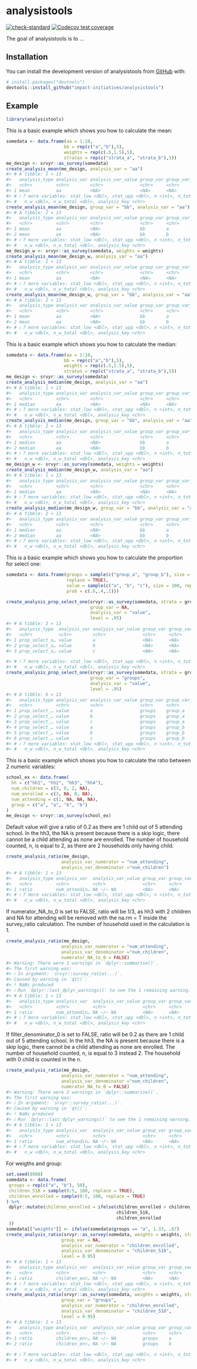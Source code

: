 
<!-- README.md is generated from README.Rmd. Please edit that file -->

# analysistools

<!-- badges: start -->

[![check-standard](https://github.com/impact-initiatives/analysistools/actions/workflows/check-standard.yaml/badge.svg)](https://github.com/impact-initiatives/analysistools/actions/workflows/check-standard.yaml)
[![Codecov test
coverage](https://codecov.io/gh/impact-initiatives/analysistools/branch/main/graph/badge.svg)](https://app.codecov.io/gh/impact-initiatives/analysistools?branch=main)
<!-- badges: end -->

The goal of analysistools is to …

## Installation

You can install the development version of analysistools from
[GitHub](https://github.com/) with:

``` r
# install.packages("devtools")
devtools::install_github("impact-initiatives/analysistools")
```

## Example

``` r
library(analysistools)
```

This is a basic example which shows you how to calculate the mean:

``` r
somedata <- data.frame(aa = 1:10,
                      bb = rep(c("a","b"),5),
                      weights = rep(c(.5,1.5),5),
                      stratas = rep(c("strata_a", "strata_b"),5))
me_design <- srvyr::as_survey(somedata)
create_analysis_mean(me_design, analysis_var = "aa")
#> # A tibble: 1 × 13
#>   analysis_type analysis_var analysis_var_value group_var group_var_value  stat
#>   <chr>         <chr>        <chr>              <chr>     <chr>           <dbl>
#> 1 mean          aa           <NA>               <NA>      <NA>              5.5
#> # ℹ 7 more variables: stat_low <dbl>, stat_upp <dbl>, n <int>, n_total <int>,
#> #   n_w <dbl>, n_w_total <dbl>, analysis_key <chr>
create_analysis_mean(me_design, group_var = "bb", analysis_var = "aa")
#> # A tibble: 2 × 13
#>   analysis_type analysis_var analysis_var_value group_var group_var_value  stat
#>   <chr>         <chr>        <chr>              <chr>     <chr>           <dbl>
#> 1 mean          aa           <NA>               bb        a                   5
#> 2 mean          aa           <NA>               bb        b                   6
#> # ℹ 7 more variables: stat_low <dbl>, stat_upp <dbl>, n <int>, n_total <int>,
#> #   n_w <dbl>, n_w_total <dbl>, analysis_key <chr>
me_design_w <- srvyr::as_survey(somedata, weights = weights)
create_analysis_mean(me_design_w, analysis_var = "aa")
#> # A tibble: 1 × 13
#>   analysis_type analysis_var analysis_var_value group_var group_var_value  stat
#>   <chr>         <chr>        <chr>              <chr>     <chr>           <dbl>
#> 1 mean          aa           <NA>               <NA>      <NA>             5.75
#> # ℹ 7 more variables: stat_low <dbl>, stat_upp <dbl>, n <int>, n_total <int>,
#> #   n_w <dbl>, n_w_total <dbl>, analysis_key <chr>
create_analysis_mean(me_design_w, group_var = "bb", analysis_var = "aa")
#> # A tibble: 2 × 13
#>   analysis_type analysis_var analysis_var_value group_var group_var_value  stat
#>   <chr>         <chr>        <chr>              <chr>     <chr>           <dbl>
#> 1 mean          aa           <NA>               bb        a                   5
#> 2 mean          aa           <NA>               bb        b                   6
#> # ℹ 7 more variables: stat_low <dbl>, stat_upp <dbl>, n <int>, n_total <int>,
#> #   n_w <dbl>, n_w_total <dbl>, analysis_key <chr>
```

This is a basic example which shows you how to calculate the median:

``` r
somedata <- data.frame(aa = 1:10,
                      bb = rep(c("a","b"),5),
                      weights = rep(c(.5,1.5),5),
                      stratas = rep(c("strata_a", "strata_b"),5))
me_design <- srvyr::as_survey(somedata)
create_analysis_median(me_design, analysis_var = "aa")
#> # A tibble: 1 × 13
#>   analysis_type analysis_var analysis_var_value group_var group_var_value  stat
#>   <chr>         <chr>        <chr>              <chr>     <chr>           <dbl>
#> 1 median        aa           <NA>               <NA>      <NA>                5
#> # ℹ 7 more variables: stat_low <dbl>, stat_upp <dbl>, n <int>, n_total <int>,
#> #   n_w <dbl>, n_w_total <dbl>, analysis_key <chr>
create_analysis_median(me_design, group_var = "bb", analysis_var = "aa")
#> # A tibble: 2 × 13
#>   analysis_type analysis_var analysis_var_value group_var group_var_value  stat
#>   <chr>         <chr>        <chr>              <chr>     <chr>           <dbl>
#> 1 median        aa           <NA>               bb        a                   5
#> 2 median        aa           <NA>               bb        b                   6
#> # ℹ 7 more variables: stat_low <dbl>, stat_upp <dbl>, n <int>, n_total <int>,
#> #   n_w <dbl>, n_w_total <dbl>, analysis_key <chr>
me_design_w <- srvyr::as_survey(somedata, weights = weights)
create_analysis_median(me_design_w, analysis_var = "aa")
#> # A tibble: 1 × 13
#>   analysis_type analysis_var analysis_var_value group_var group_var_value  stat
#>   <chr>         <chr>        <chr>              <chr>     <chr>           <dbl>
#> 1 median        aa           <NA>               <NA>      <NA>                6
#> # ℹ 7 more variables: stat_low <dbl>, stat_upp <dbl>, n <int>, n_total <int>,
#> #   n_w <dbl>, n_w_total <dbl>, analysis_key <chr>
create_analysis_median(me_design_w, group_var = "bb", analysis_var = "aa")
#> # A tibble: 2 × 13
#>   analysis_type analysis_var analysis_var_value group_var group_var_value  stat
#>   <chr>         <chr>        <chr>              <chr>     <chr>           <dbl>
#> 1 median        aa           <NA>               bb        a                   5
#> 2 median        aa           <NA>               bb        b                   6
#> # ℹ 7 more variables: stat_low <dbl>, stat_upp <dbl>, n <int>, n_total <int>,
#> #   n_w <dbl>, n_w_total <dbl>, analysis_key <chr>
```

This is a basic example which shows you how to calculate the proportion
for select one:

``` r
somedata <- data.frame(groups = sample(c("group_a", "group_b"), size = 100,
                       replace = TRUE),
                       value = sample(c("a", "b", "c"), size = 100, replace = TRUE,
                       prob = c(.6,.4,.1)))

create_analysis_prop_select_one(srvyr::as_survey(somedata, strata = groups),
                                group_var = NA,
                                analysis_var = "value",
                                level = .95)
#> # A tibble: 3 × 13
#>   analysis_type  analysis_var analysis_var_value group_var group_var_value  stat
#>   <chr>          <chr>        <chr>              <chr>     <chr>           <dbl>
#> 1 prop_select_o… value        a                  <NA>      <NA>             0.53
#> 2 prop_select_o… value        b                  <NA>      <NA>             0.41
#> 3 prop_select_o… value        c                  <NA>      <NA>             0.06

#> # ℹ 7 more variables: stat_low <dbl>, stat_upp <dbl>, n <int>, n_total <int>,
#> #   n_w <dbl>, n_w_total <dbl>, analysis_key <chr>
create_analysis_prop_select_one(srvyr::as_survey(somedata, strata = groups),
                                group_var = "groups",
                                analysis_var = "value",
                                level = .95)
#> # A tibble: 6 × 13
#>   analysis_type analysis_var analysis_var_value group_var group_var_value   stat
#>   <chr>         <chr>        <chr>              <chr>     <chr>            <dbl>
#> 1 prop_select_… value        a                  groups    group_a         0.547 
#> 2 prop_select_… value        b                  groups    group_a         0.415 
#> 3 prop_select_… value        c                  groups    group_a         0.0377
#> 4 prop_select_… value        a                  groups    group_b         0.511 
#> 5 prop_select_… value        b                  groups    group_b         0.404 
#> 6 prop_select_… value        c                  groups    group_b         0.0851
#> # ℹ 7 more variables: stat_low <dbl>, stat_upp <dbl>, n <int>, n_total <int>,
#> #   n_w <dbl>, n_w_total <dbl>, analysis_key <chr>
```

This is a basic example which shows you how to calculate the ratio
between 2 numeric variables:

``` r
school_ex <- data.frame(
  hh = c("hh1", "hh2", "hh3", "hh4"),
  num_children = c(3, 0, 2, NA),
  num_enrolled = c(3, NA, 0, NA),
  num_attending = c(1, NA, NA, NA),
  group = c("a", "a", "b", "b")
)
me_design <- srvyr::as_survey(school_ex)
```

Default value will give a ratio of 0.2 as there are 1 child out of 5
attending school. In the hh3, the NA is present because there is a skip
logic, there cannot be a child attending as none are enrolled. The
number of household counted, n, is equal to 2, as there are 2 households
only having child.

``` r
create_analysis_ratio(me_design,
                     analysis_var_numerator = "num_attending",
                     analysis_var_denominator ="num_children")
#> # A tibble: 1 × 13
#>   analysis_type analysis_var  analysis_var_value group_var group_var_value  stat
#>   <chr>         <chr>         <chr>              <chr>     <chr>           <dbl>
#> 1 ratio         num_attendin… NA ~/~ NA          <NA>      <NA>              0.2
#> # ℹ 7 more variables: stat_low <dbl>, stat_upp <dbl>, n <int>, n_total <int>,
#> #   n_w <dbl>, n_w_total <dbl>, analysis_key <chr>
```

If numerator_NA_to_0 is set to FALSE, ratio will be 1/3, as hh3 with 2
children and NA for attending will be removed with the na.rm = T inside
the survey_ratio calculation. The number of household used in the
calculation is 1.

``` r
create_analysis_ratio(me_design,
                     analysis_var_numerator = "num_attending",
                     analysis_var_denominator ="num_children",
                     numerator_NA_to_0 = FALSE)
#> Warning: There were 2 warnings in `dplyr::summarise()`.
#> The first warning was:
#> ℹ In argument: `srvyr::survey_ratio(...)`.
#> Caused by warning in `qt()`:
#> ! NaNs produced
#> ℹ Run `dplyr::last_dplyr_warnings()` to see the 1 remaining warning.
#> # A tibble: 1 × 13
#>   analysis_type analysis_var  analysis_var_value group_var group_var_value  stat
#>   <chr>         <chr>         <chr>              <chr>     <chr>           <dbl>
#> 1 ratio         num_attendin… NA ~/~ NA          <NA>      <NA>            0.333
#> # ℹ 7 more variables: stat_low <dbl>, stat_upp <dbl>, n <int>, n_total <int>,
#> #   n_w <dbl>, n_w_total <dbl>, analysis_key <chr>
```

If filter_denominator_0 is set to FALSE, ratio will be 0.2 as there are
1 child out of 5 attending school. In the hh3, the NA is present because
there is a skip logic, there cannot be a child attending as none are
enrolled. The number of household counted, n, is equal to 3 instead 2.
The household with 0 child is counted in the n.

``` r
create_analysis_ratio(me_design,
                     analysis_var_numerator = "num_attending",
                     analysis_var_denominator ="num_children",
                     numerator_NA_to_0 = FALSE)
#> Warning: There were 2 warnings in `dplyr::summarise()`.
#> The first warning was:
#> ℹ In argument: `srvyr::survey_ratio(...)`.
#> Caused by warning in `qt()`:
#> ! NaNs produced
#> ℹ Run `dplyr::last_dplyr_warnings()` to see the 1 remaining warning.
#> # A tibble: 1 × 13
#>   analysis_type analysis_var  analysis_var_value group_var group_var_value  stat
#>   <chr>         <chr>         <chr>              <chr>     <chr>           <dbl>
#> 1 ratio         num_attendin… NA ~/~ NA          <NA>      <NA>            0.333
#> # ℹ 7 more variables: stat_low <dbl>, stat_upp <dbl>, n <int>, n_total <int>,
#> #   n_w <dbl>, n_w_total <dbl>, analysis_key <chr>
```

For weigths and group:

``` r
set.seed(8988)
somedata <- data.frame(
 groups = rep(c("a", "b"), 50),
 children_518 = sample(0:5, 100, replace = TRUE),
 children_enrolled = sample(0:5, 100, replace = TRUE)
) %>%
 dplyr::mutate(children_enrolled = ifelse(children_enrolled > children_518,
                                          children_518,
                                          children_enrolled
 ))
somedata[["weights"]] <- ifelse(somedata$groups == "a", 1.33, .67)
create_analysis_ratio(srvyr::as_survey(somedata, weights = weights, strata = groups),
                     group_var = NA,
                     analysis_var_numerator = "children_enrolled",
                     analysis_var_denominator = "children_518",
                     level = 0.95)
#> # A tibble: 1 × 13
#>   analysis_type analysis_var  analysis_var_value group_var group_var_value  stat
#>   <chr>         <chr>         <chr>              <chr>     <chr>           <dbl>
#> 1 ratio         children_enr… NA ~/~ NA          <NA>      <NA>            0.639
#> # ℹ 7 more variables: stat_low <dbl>, stat_upp <dbl>, n <int>, n_total <int>,
#> #   n_w <dbl>, n_w_total <dbl>, analysis_key <chr>
create_analysis_ratio(srvyr::as_survey(somedata, weights = weights, strata = groups),
                     group_var = "groups",
                     analysis_var_numerator = "children_enrolled",
                     analysis_var_denominator = "children_518",
                     level = 0.95)
#> # A tibble: 2 × 13
#>   analysis_type analysis_var  analysis_var_value group_var group_var_value  stat
#>   <chr>         <chr>         <chr>              <chr>     <chr>           <dbl>
#> 1 ratio         children_enr… NA ~/~ NA          groups    a               0.670
#> 2 ratio         children_enr… NA ~/~ NA          groups    b               0.578

#> # ℹ 7 more variables: stat_low <dbl>, stat_upp <dbl>, n <int>, n_total <int>,
#> #   n_w <dbl>, n_w_total <dbl>, analysis_key <chr>
```
